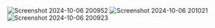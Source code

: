 ![Screenshot 2024-10-06 200952](https://github.com/user-attachments/assets/a647edea-1e2e-477c-addb-37aceb27c111)
![Screenshot 2024-10-06 201021](https://github.com/user-attachments/assets/f510e900-b693-4b7f-ac87-03c77ec057be)
![Screenshot 2024-10-06 200923](https://github.com/user-attachments/assets/68ecd690-d521-41ae-bf64-32279b348c4e)
